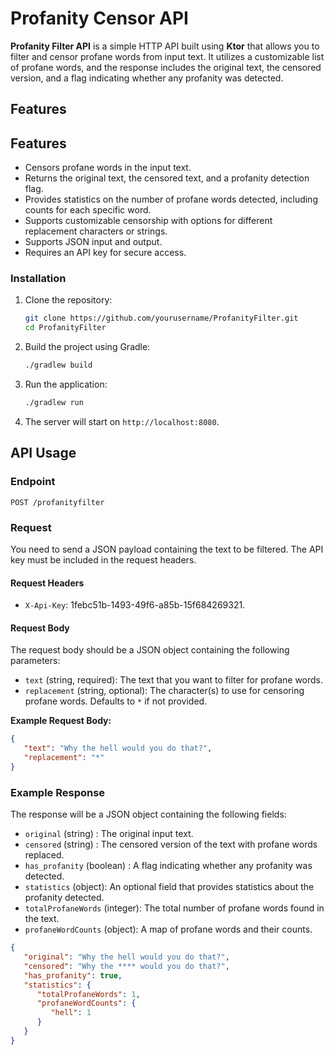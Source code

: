 # Profanity Censor API

**Profanity Filter API** is a simple HTTP API built using **Ktor** that allows you to filter and censor profane words from input text. It utilizes a customizable list of profane words, and the response includes the original text, the censored version, and a flag indicating whether any profanity was detected.

## Features

## Features

- Censors profane words in the input text.
- Returns the original text, the censored text, and a profanity detection flag.
- Provides statistics on the number of profane words detected, including counts for each specific word.
- Supports customizable censorship with options for different replacement characters or strings.
- Supports JSON input and output.
- Requires an API key for secure access.

### Installation

1. Clone the repository:
    ```bash
    git clone https://github.com/yourusername/ProfanityFilter.git
    cd ProfanityFilter
    ```

2. Build the project using Gradle:
    ```bash
    ./gradlew build
    ```

3. Run the application:
    ```bash
    ./gradlew run
    ```

4. The server will start on `http://localhost:8080`.

## API Usage

### Endpoint

`POST /profanityfilter`

### Request

You need to send a JSON payload containing the text to be filtered. The API key must be included in the request headers.

#### Request Headers

- `X-Api-Key`: 1febc51b-1493-49f6-a85b-15f684269321.

#### Request Body

The request body should be a JSON object containing the following parameters:

- `text` (string, required): The text that you want to filter for profane words.
- `replacement` (string, optional): The character(s) to use for censoring profane words. Defaults to `*` if not provided.

**Example Request Body:**
```json
{
   "text": "Why the hell would you do that?",
   "replacement": "*"
}
```

### Example Response
The response will be a JSON object containing the following fields:

- `original` (string) : The original input text.
- `censored` (string) : The censored version of the text with profane words replaced.
- `has_profanity` (boolean) : A flag indicating whether any profanity was detected.
- `statistics` (object): An optional field that provides statistics about the profanity detected.
- `totalProfaneWords` (integer): The total number of profane words found in the text.
- `profaneWordCounts` (object): A map of profane words and their counts.

```json
{
   "original": "Why the hell would you do that?",
   "censored": "Why the **** would you do that?",
   "has_profanity": true,
   "statistics": {
      "totalProfaneWords": 1,
      "profaneWordCounts": {
         "hell": 1
      }
   }
}

```


